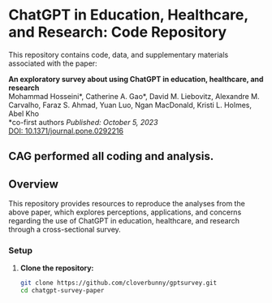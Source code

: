# ChatGPT in Education, Healthcare, and Research: Code Repository

This repository contains code, data, and supplementary materials associated with the paper:

**An exploratory survey about using ChatGPT in education, healthcare, and research**  
Mohammad Hosseini*, Catherine A. Gao*, David M. Liebovitz, Alexandre M. Carvalho, Faraz S. Ahmad, Yuan Luo, Ngan MacDonald, Kristi L. Holmes, Abel Kho  
*co-first authors
_Published: October 5, 2023_  
[DOI: 10.1371/journal.pone.0292216](https://doi.org/10.1371/journal.pone.0292216)

CAG performed all coding and analysis. 
---

## Overview

This repository provides resources to reproduce the analyses from the above paper, which explores perceptions, applications, and concerns regarding the use of ChatGPT in education, healthcare, and research through a cross-sectional survey.


### Setup

1. **Clone the repository:**
   ```bash
   git clone https://github.com/cloverbunny/gptsurvey.git
   cd chatgpt-survey-paper
